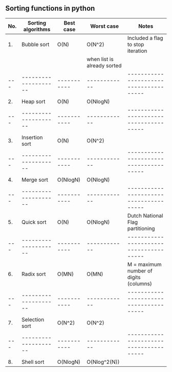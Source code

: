 ## Sorting functions in python

No.| Sorting algorithms | Best case | Worst case | Notes
---|--------------------|-----------|------------|--------------------------------------
1. | Bubble sort        |    O(N)   |   O(N^2)   | Included a flag to stop iteration 
   |                    |           |            | when list is already sorted
---|--------------------|-----------|------------|--------------------------------------
2. | Heap sort          |    O(N)   |  O(NlogN)  |
---|--------------------|-----------|------------|--------------------------------------
3. | Insertion sort     |    O(N)   |   O(N^2)   | 
---|--------------------|-----------|------------|--------------------------------------
4. | Merge sort         |  O(NlogN) |  O(NlogN)  |
---|--------------------|-----------|------------|--------------------------------------
5. | Quick sort         |    O(N)   |  O(NlogN)  | Dutch National Flag partitioning
---|--------------------|-----------|------------|--------------------------------------
6. | Radix sort         |   O(MN)   |    O(MN)   | M = maximum number of digits (columns)
---|--------------------|-----------|------------|--------------------------------------
7. | Selection sort     |  O(N^2)   |   O(N^2)   |
---|--------------------|-----------|------------|--------------------------------------
8. | Shell sort         |  O(NlogN) |O(Nlog^2(N))|
